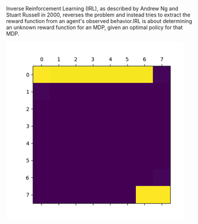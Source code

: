 Inverse Reinforcement Learning (IRL), as described by Andrew Ng and Stuart Russell in 2000, reverses the problem and instead tries to extract the reward function from an agent's observed behavior.IRL is about determining an unknown reward function for an MDP, given an optimal policy for that MDP.


![Plot](https://raw.githubusercontent.com/Tsili123/Inverse-Reinforcement-Learning-DiT-UoA/main/inv_rl_Aris_Tsilifonis_1115201700170/linear_irl.png)

